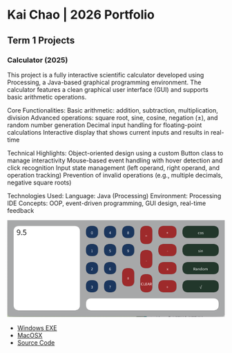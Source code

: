 # Kai Chao | 2026 Portfolio

## Term 1 Projects

### Calculator (2025)

This project is a fully interactive scientific calculator developed using Processing, a Java-based graphical programming environment. The calculator features a clean graphical user interface (GUI) and supports basic arithmetic operations. 

Core Functionalities:
Basic arithmetic: addition, subtraction, multiplication, division
Advanced operations: square root, sine, cosine, negation (±), and random number generation
Decimal input handling for floating-point calculations
Interactive display that shows current inputs and results in real-time

Technical Highlights:
Object-oriented design using a custom Button class to manage interactivity
Mouse-based event handling with hover detection and click recognition
Input state management (left operand, right operand, and operation tracking)
Prevention of invalid operations (e.g., multiple decimals, negative square roots)

Technologies Used:
Language: Java (Processing)
Environment: Processing IDE
Concepts: OOP, event-driven programming, GUI design, real-time feedback

![Running Calculator](https://github.com/Kai535813/portfolio/blob/main/images/Calc%20Ex.png?raw=true)

* [Windows EXE](https://github.com/Kai535813/portfolio/blob/main/src/windows-amd64.zip)
* [MacOSX](https://github.com/Kai535813/portfolio/blob/main/src/macos-aarch64.zip)
* [Source Code](https://github.com/Kai535813/portfolio/tree/main/src/CalculatorF)
